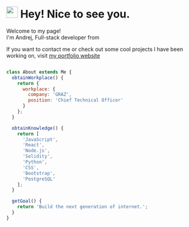 <h1><img src="https://emojis.slackmojis.com/emojis/images/1531849430/4246/blob-sunglasses.gif?1531849430" width="30"/> Hey! Nice to see you.</h1>


<p>Welcome to my page! </br> I'm Andrej, Full-stack developer from <img src="https://icons8.com/icon/e-njr3j14X3r/macedonia" width="13"/>
<p>If you want to contact me or check out some cool projects I have been working on, visit <a href="https://babamovandrej.github.io/MyPortfolio/">my portfolio website<a/>

```javascript

class About extends Me {
  obtainWorkplace() {
    return {
      workplace: {
        company: 'GRAZ',
        position: 'Chief Technical Officer'
      }
    };
  }

  obtainKnowledge() {
    return [
      'JavaScript',
      'React',
      'Node.js',
      'Solidity',
      'Python',
      'CSS',
      'Bootstrap',
      'PostgreSQL'
    ];
  }

  getGoal() {
    return 'Build the next generation of internet.';
  }
}

```
